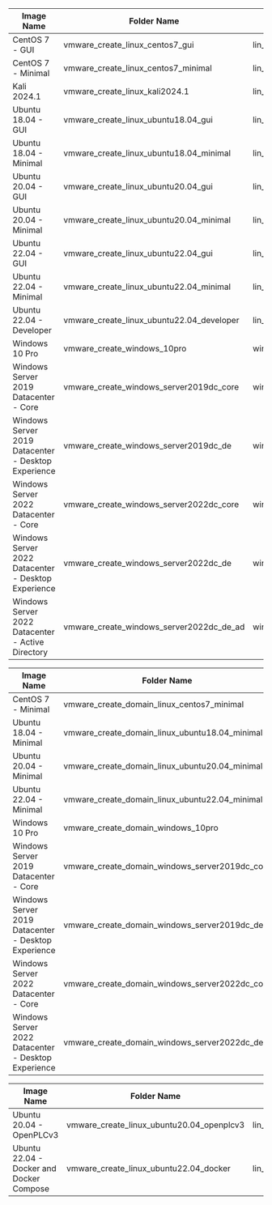 | Image Name                                          | Folder Name                     | Match Name                |
|-----------------------------------------------------|---------------------------------|---------------------------|
| CentOS 7 - GUI                                      | vmware_create_linux_centos7_gui | lin_centos7_gui         |
| CentOS 7 - Minimal                                  | vmware_create_linux_centos7_minimal | lin_centos7_minimal     |
| Kali 2024.1                                         | vmware_create_linux_kali2024.1  | lin_kali2024.1          |
| Ubuntu 18.04 - GUI                                  | vmware_create_linux_ubuntu18.04_gui | lin_ubuntu18.04_gui     |
| Ubuntu 18.04 - Minimal                              | vmware_create_linux_ubuntu18.04_minimal | lin_ubuntu18.04_minimal |
| Ubuntu 20.04 - GUI                                  | vmware_create_linux_ubuntu20.04_gui | lin_ubuntu20.04_gui     |
| Ubuntu 20.04 - Minimal                              | vmware_create_linux_ubuntu20.04_minimal | lin_ubuntu20.04_minimal |
| Ubuntu 22.04 - GUI                                  | vmware_create_linux_ubuntu22.04_gui | lin_ubuntu22.04_gui     |
| Ubuntu 22.04 - Minimal                              | vmware_create_linux_ubuntu22.04_minimal | lin_ubuntu22.04_minimal |
| Ubuntu 22.04 - Developer                            | vmware_create_linux_ubuntu22.04_developer | lin_ubuntu22.04_developer |
| Windows 10 Pro                                      | vmware_create_windows_10pro     | win_10pro             |
| Windows Server 2019 Datacenter - Core               | vmware_create_windows_server2019dc_core | win_server2019dc_core |
| Windows Server 2019 Datacenter - Desktop Experience | vmware_create_windows_server2019dc_de | win_server2019dc_de   |
| Windows Server 2022 Datacenter - Core               | vmware_create_windows_server2022dc_core | win_server2022dc_core |
| Windows Server 2022 Datacenter - Desktop Experience | vmware_create_windows_server2022dc_de | win_server2022dc_de   |
| Windows Server 2022 Datacenter - Active Directory   | vmware_create_windows_server2022dc_de_ad | win_server2022dc_de_ad|

| Image Name                                          | Folder Name                     | Match Name                |
|-----------------------------------------------------|---------------------------------|---------------------------|
| CentOS 7 - Minimal                                  | vmware_create_domain_linux_centos7_minimal | lin_centos7_minimal |
| Ubuntu 18.04 - Minimal                              | vmware_create_domain_linux_ubuntu18.04_minimal | lin_ubuntu18.04_minimal |
| Ubuntu 20.04 - Minimal                              | vmware_create_domain_linux_ubuntu20.04_minimal | lin_ubuntu20.04_minimal |
| Ubuntu 22.04 - Minimal                              | vmware_create_domain_linux_ubuntu22.04_minimal | lin_ubuntu22.04_minimal |
| Windows 10 Pro                                      | vmware_create_domain_windows_10pro | win_10pro      |
| Windows Server 2019 Datacenter - Core               | vmware_create_domain_windows_server2019dc_core | win_server2019dc_core |
| Windows Server 2019 Datacenter - Desktop Experience | vmware_create_domain_windows_server2019dc_de | win_server2019dc_de |
| Windows Server 2022 Datacenter - Core               | vmware_create_domain_windows_server2022dc_core | win_server2022dc_core |
| Windows Server 2022 Datacenter - Desktop Experience | vmware_create_domain_windows_server2022dc_de | win_server2022dc_de |

| Image Name                                          | Folder Name                     | Match Name                |
|-----------------------------------------------------|---------------------------------|---------------------------|
| Ubuntu 20.04 - OpenPLCv3                            | vmware_create_linux_ubuntu20.04_openplcv3 | lin_ubuntu20.04_openplcv3 |
| Ubuntu 22.04 - Docker and Docker Compose            | vmware_create_linux_ubuntu22.04_docker | lin_ubuntu22.04_docker |
